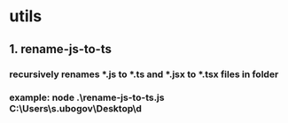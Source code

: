 # utils

## 1. rename-js-to-ts
### recursively renames *.js to *.ts and *.jsx to *.tsx files in folder
### example: node .\rename-js-to-ts.js C:\Users\s.ubogov\Desktop\d